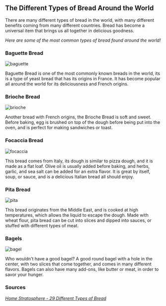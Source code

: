 ## The Different Types of Bread Around the World

There are many different types of bread in the world, with many different benefits coming from many different countries. Bread has become a universal item that brings us all together in delicious goodness. 

*Here are some of the most common types of bread found around the world!*

### Baguette Bread

![baguette](https://www.kingarthurbaking.com/sites/default/files/recipe_legacy/8-3-large.jpg)

Baguette Bread is one of the most commonly known breads in the world, its is a type of yeast bread that has its origins in France. It has become popular all around the world for its deliciousness and French origins. 

### Brioche Bread

![brioche](https://hips.hearstapps.com/hmg-prod/images/delish-190829-brioche-horizontal-0230-landscape-pf-1567541194.gif)

Another bread with French origins, the Brioche Bread is soft and sweet. Before baking, egg is brushed on top of the dough before being put into the oven, and is perfect for making sandwiches or toast. 

### Focaccia Bread

![focaccia](https://www.inspiredtaste.net/wp-content/uploads/2016/07/Focaccia-Bread-Recipe-1200.jpg)

This bread comes from Italy, its dough is similar to pizza dough, and it is made as a flat loaf. Olive oil is usually added before baking, and herbs, garlic, and sea salt can be added for an extra flavor. It is great by itself, soup, or sauce, and is a delicious Italian bread all should enjoy. 

### Pita Bread

![pita](https://hips.hearstapps.com/hmg-prod.s3.amazonaws.com/images/delish-190621-homemade-pita-0159-landscape-pf-1567692674.jpg)

This bread originates from the Middle East, and is cooked at high temperatures, which allows the liquid to escape the dough. Made with wheat flour, pita bread can be cut into slices and dipped into sauces, or stuffed with different types of meat. 

### Bagels

![bagel](https://hips.hearstapps.com/hmg-prod.s3.amazonaws.com/images/20191219-seo-bagel-recipe-delish-ehg-8846-1578412004.jpg)

Who wouldn't have a good bagel? A good round bagel with a hole in the center, with two slices that come together, and comes in many different flavors. Bagels can also have many add-ons, like butter or meat, in order to savor your hunger. 

### Sources

*[Home Stratosphere - 29 Different Types of Bread](https://homestratosphere.com/types-of-bread/)*
